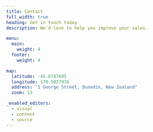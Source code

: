 ```yaml
---
title: Contact
full_width: true
heading: Get in touch today
description: We'd love to help you improve your sales.

menu:
  main:
    weight: 4
  footer:
    weight: 4

map:
  latitude: -45.8787605
  longitude: 170.5027976
  address: "1 George Street, Dunedin, New Zealand"
  zoom: 13

_enabled_editors:
  - visual
  - content
  - source
---
```

